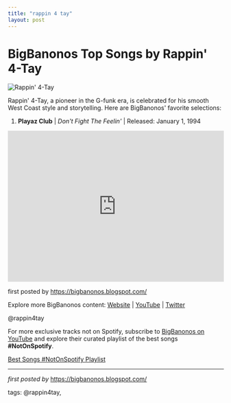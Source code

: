 ```yaml
---
title: "rappin 4 tay"
layout: post
---
```

<h1>BigBanonos Top Songs by Rappin' 4-Tay</h1>
<img alt="Rappin' 4-Tay" src="https://m.media-amazon.com/images/I/51v0ya+N9VS._UXNaN_FMjpg_QL85_.jpg" /> <p>Rappin' 4-Tay, a pioneer in the G-funk era, is celebrated for his smooth West Coast style and storytelling. Here are BigBanonos' favorite selections:</p> <ol> <li><strong>Playaz Club</strong> | <em>Don't Fight The Feelin'</em> | Released: January 1, 1994</li>
</ol> <div> <iframe src="https://open.spotify.com/embed/playlist/6urLGcrs3XnU6yYib346kP?utm_source=generator" width="100%" height="352" frameBorder="0" allowfullscreen="" allow="autoplay; clipboard-write; encrypted-media; fullscreen; picture-in-picture" loading="lazy"></iframe>
</div> <p>first posted by <a href="https://bigbanonos.blogspot.com/">https://bigbanonos.blogspot.com/</a></p> <div> <p>Explore more BigBanonos content: <a href="https://bigbanonos.blogspot.com/">Website</a> | <a href="https://www.youtube.com/@BigBanonos">YouTube</a> | <a href="https://x.com/bigbanonos">Twitter</a></p>
</div> <!--Tags-->
<p>@rappin4tay</p>


<!--Subscribe and Playlist Links-->
<div>
    <p>For more exclusive tracks not on Spotify, subscribe to <a href="https://www.youtube.com/@BigBanonos" target="_blank">BigBanonos on YouTube</a> and explore their curated playlist of the best songs <strong>#NotOnSpotify</strong>.</p>
    <p><a href="https://www.youtube.com/playlist?list=PLtuNtuTatqI0kFahUCbtbfenC_ET5O_tr" target="_blank">Best Songs #NotOnSpotify Playlist<br /></a></p></div>

<hr />

<p><em>first posted by</em> <a href="https://bigbanonos.blogspot.com/" rel="noopener" target="_new">https://bigbanonos.blogspot.com/</a></p>

<p>tags: @rappin4tay,</p>
